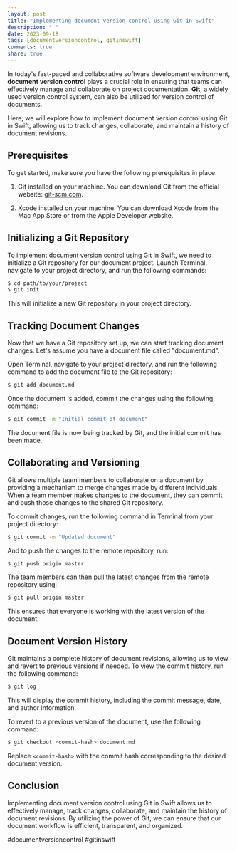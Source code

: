 ```yaml
---
layout: post
title: "Implementing document version control using Git in Swift"
description: " "
date: 2023-09-18
tags: [documentversioncontrol, gitinswift]
comments: true
share: true
---
```


In today's fast-paced and collaborative software development environment, **document version control** plays a crucial role in ensuring that teams can effectively manage and collaborate on project documentation. **Git**, a widely used version control system, can also be utilized for version control of documents.

Here, we will explore how to implement document version control using Git in Swift, allowing us to track changes, collaborate, and maintain a history of document revisions.

## Prerequisites

To get started, make sure you have the following prerequisites in place:

1. Git installed on your machine. You can download Git from the official website: [git-scm.com](https://git-scm.com).

2. Xcode installed on your machine. You can download Xcode from the Mac App Store or from the Apple Developer website.

## Initializing a Git Repository

To implement document version control using Git in Swift, we need to initialize a Git repository for our document project. Launch Terminal, navigate to your project directory, and run the following commands:

```bash
$ cd path/to/your/project
$ git init
```

This will initialize a new Git repository in your project directory.

## Tracking Document Changes

Now that we have a Git repository set up, we can start tracking document changes. Let's assume you have a document file called "document.md".

Open Terminal, navigate to your project directory, and run the following command to add the document file to the Git repository:

```bash
$ git add document.md
```

Once the document is added, commit the changes using the following command:

```bash
$ git commit -m "Initial commit of document"
```

The document file is now being tracked by Git, and the initial commit has been made.

## Collaborating and Versioning

Git allows multiple team members to collaborate on a document by providing a mechanism to merge changes made by different individuals. When a team member makes changes to the document, they can commit and push those changes to the shared Git repository.

To commit changes, run the following command in Terminal from your project directory:

```bash
$ git commit -m "Updated document"
```

And to push the changes to the remote repository, run:

```bash
$ git push origin master
```

The team members can then pull the latest changes from the remote repository using:

```bash
$ git pull origin master
```

This ensures that everyone is working with the latest version of the document.

## Document Version History

Git maintains a complete history of document revisions, allowing us to view and revert to previous versions if needed. To view the commit history, run the following command:

```bash
$ git log
```

This will display the commit history, including the commit message, date, and author information.

To revert to a previous version of the document, use the following command:

```bash
$ git checkout <commit-hash> document.md
```

Replace `<commit-hash>` with the commit hash corresponding to the desired document version.

## Conclusion

Implementing document version control using Git in Swift allows us to effectively manage, track changes, collaborate, and maintain the history of document revisions. By utilizing the power of Git, we can ensure that our document workflow is efficient, transparent, and organized.

#documentversioncontrol #gitinswift